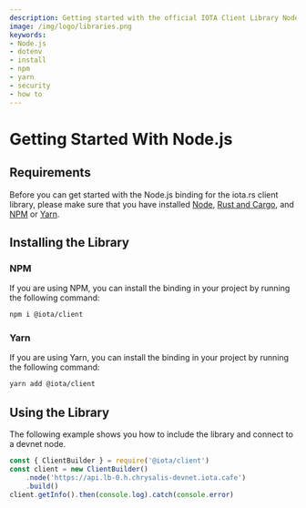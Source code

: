 ```yaml
---
description: Getting started with the official IOTA Client Library Node.js binding.
image: /img/logo/libraries.png
keywords:
- Node.js
- dotenv
- install
- npm
- yarn
- security
- how to
---
```

# Getting Started With Node.js

## Requirements

Before you can get started with the Node.js binding for the iota.rs client library, please make sure that you have 
installed [Node](https://nodejs.org/en/), 
[Rust and Cargo](https://doc.rust-lang.org/cargo/getting-started/installation.html), and [NPM](https://www.npmjs.com/) 
or [Yarn](https://yarnpkg.com/).

## Installing the Library

### NPM

If you are using NPM, you can install the binding in your project by running the following command:

```bash
npm i @iota/client
```

### Yarn

If you are using Yarn, you can install the binding in your project by running the following command:

```bash
yarn add @iota/client
```

## Using the Library

The following example shows you how to include the library and connect to a devnet node. 

```javascript
const { ClientBuilder } = require('@iota/client')
const client = new ClientBuilder()
    .node('https://api.lb-0.h.chrysalis-devnet.iota.cafe')
    .build()
client.getInfo().then(console.log).catch(console.error)
```
